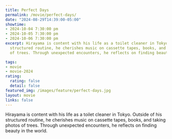```yaml
---
title: Perfect Days
permalink: /movie/perfect-days/
date: "2024-08-29T14:39:00-05:00"
showtime:
- 2024-10-04 7:30:00 pm
- 2024-10-05 7:30:00 pm
- 2024-10-06 7:30:00 pm
excerpt: Hirayama is content with his life as a toilet cleaner in Tokyo. Outside of his
  structured routine, he cherishes music on cassette tapes, books, and taking photos
  of trees. Through unexpected encounters, he reflects on finding beauty in the world.

tags:
- movie
- movie-2024
rating:
  rating: false
  detail: false
featured_img: /images/feature/perfect-days.jpg
layout: movie
links: false
---
```


Hirayama is content with his life as a toilet cleaner in Tokyo. Outside of his structured routine, he cherishes music on cassette tapes, books, and taking photos of trees. Through unexpected encounters, he reflects on finding beauty in the world.

<!-- https://www.youtube.com/watch?v=Iv8YO5BXCAQ  -->
